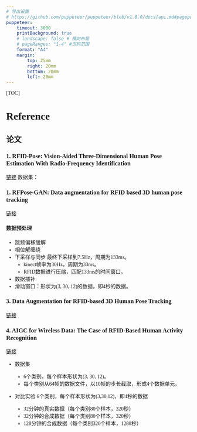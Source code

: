```yaml
---
# 导出设置
# https://github.com/puppeteer/puppeteer/blob/v1.8.0/docs/api.md#pagepdfoptions
puppeteer:
    timeout: 3000
    printBackground: true
    # landscape: false # 横向布局
    # pageRanges: "1-4" #页码范围
    format: "A4"
    margin:
        top: 25mm
        right: 20mm
        bottom: 20mm
        left: 20mm     
---
```


<div style="font-family: Times New Roman, 楷体">

[TOC]

# Reference

## 论文
### 1. RFID-Pose: Vision-Aided Three-Dimensional Human Pose Estimation With Radio-Frequency Identification
[链接](https://ieeexplore.ieee.org/document/9241787)
数据集：


### 1. RFPose-GAN: Data augmentation for RFID based 3D human pose tracking
[链接](https://ieeexplore.ieee.org/document/9924133)
#### 数据预处理
- 跳频偏移缓解
- 相位解缠绕
- 下采样与同步
最终下采样到7.5Hz，周期为133ms。
    - kinect帧率为30Hz，周期为33ms。
    - RFID数据进行压缩，匹配133ms的时间窗口。
- 数据插补
- 滑动窗口：形状为(3, 30, 12)的数据，即4秒的数据。

### 3. Data Augmentation for RFID-based 3D Human Pose Tracking
[链接](https://ieeexplore.ieee.org/document/10013052)


### 4. AIGC for Wireless Data: The Case of RFID-Based Human Activity Recognition
[链接](https://ieeexplore.ieee.org/document/10622401)
- 数据集
    - 6个类别，每个样本形状为(3, 30, 12)。
    - 每个类别从64帧的数据文件，以10帧的步长截取，形成4个数据单元。

- 对比实验
6个类别，每个样本形状为(3,30,12)，即4秒的数据
    - 32分钟的真实数据（每个类别80个样本，320秒）
    - 32分钟的合成数据（每个类别80个样本，320秒）
    - 128分钟的合成数据（每个类别320个样本，1280秒）

